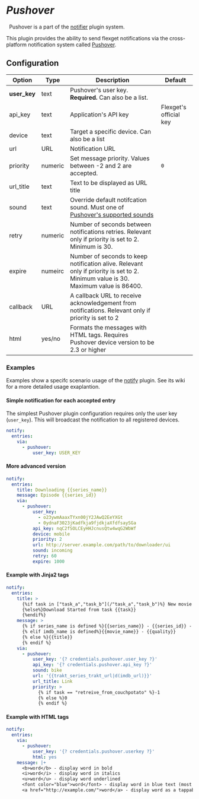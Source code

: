 # *Pushover*
<div class="alert alert-success" role="info">
  
  <span class="glyphicon glyphicon glyphicon-cog"></span>
  &nbsp; Pushover is a part of the [notifier](/Plugins/Notifiers) plugin system.
</div>



This plugin provides the ability to send flexget notifications via the cross-platform notification system called [Pushover](https://pushover.net/apps/clone/Flexget).

## Configuration

| Option |Type|  Description | Default |
| --- | ---| --- |---|
| **user_key**| text| Pushover's user key. **Required.** Can also be a list.
| api_key| text| Application's API key| Flexget's official key|
|device|text|Target a specific device. Can also be a list|
|url|URL|Notification URL | 
|priority|numeric| Set message priority. Values between -2 and 2 are accepted.| `0`|
|url_title|text|Text to be displayed as URL title 
|sound|text|Override default notifcation sound. Must one of [Pushover's supported sounds](https://pushover.net/api#sounds)
|retry|numeric|Number of seconds between notifications retries. Relevant only if priority is set to 2. Minimum is 30.
|expire|numeirc|Number of seconds to keep notification alive. Relevant only if priority is set to 2. Minimum value is 30. Maximum value is 86400.
|callback|URL|A callback URL to receive acknowledgement from notifications. Relevant only if priority is set to 2
|html|yes/no|Formats the messages with HTML tags. Requires Pushover device version to be 2.3 or higher

### Examples

Examples show a specifc scenario usage of the [notify](/Plugins/notify) plugin. See its wiki for a more detailed usage exaplantion.

#### Simple notification for each accepted entry
The simplest Pushover plugin configuration requires only the user key (`user_key`). This will broadcast the notification to all registered devices.

```yaml
notify:
  entries:
    via:
      - pushover:
          user_key: USER_KEY
```

#### More advanced version
```yaml
notify:
  entries:
    title: Downloading {{series_name}}
    message: Episode {{series_id}}
    via:
      - pushover:
          user_key: 
            - o23ywmAaaxTYxn00jY2JAwQ2EeYXGt    
            - 0ydnaF3023jKadfkja9fjdkjaXfdfsaySGa
          api_key: nqC2fSOLCEyHHJcnusQtw4wqG2WbWf
          device: mobile
          priority: 2
          url: http://server.example.com/path/to/downloader/ui
          sound: incoming
          retry: 60
          expire: 1000
```

#### Example with Jinja2 tags
```yaml
notify:
  entries:
    title: >
      {%if task in ["task_a","task_b"](/"task_a","task_b")%} New movie added to queue
      {%else%}Download Started from task {{task}}
      {%endif%}
    message: >
      {% if series_name is defined %}{{series_name}} - {{series_id}} - {{trakt_ep_name}} - {{quality|d('')}}
      {% elif imdb_name is defined%}{{movie_name}} - {{quality}}
      {% else %}{{title}}
      {% endif %}
    via:
      - pushover:
          user_key: '{? credentials.pushover.user_key ?}'
          api_key: '{? credentials.pushover.api_key ?}'
          sound: bike
          url: '{{trakt_series_trakt_url|d(imdb_url)}}'
          url_title: Link
          priority: >
            {% if task == "retreive_from_couchpotato" %}-1
            {% else %}0
            {% endif %}
```
#### Example with HTML tags
```yaml
notify:
  entries:
    via:
      - pushover:
          user_key: '{? credentials.pushover.userkey ?}'
          html: yes
    message: |+
      <b>word</b> - display word in bold
      <i>word</i> - display word in italics
      <u>word</u> - display word underlined
      <font color="blue">word</font> - display word in blue text (most colors and   hex codes permitted)
      <a href="http://example.com/">word</a> - display word as a tappable link to http://example.com/
```